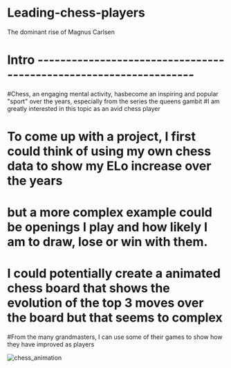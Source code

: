# Leading-chess-players
The dominant rise of Magnus Carlsen 
# Intro  ------------------------------------------------------------------
#Chess, an engaging mental activity, hasbecome an inspiring and popular "sport" over the years, especially from the series the queens gambit
#I am greatly interested in this topic as an avid chess player

# To come up with a project, I first could think of using my own chess data to show my ELo increase over the years
# but a more complex example could be openings I play and how likely I am to draw, lose or win with them. 
# I could potentially create a animated chess board that shows the evolution of the top 3 moves over the board but that seems to complex 

#From the many grandmasters, I can use some of their games to show how they have improved as players 


![chess_animation](https://github.com/Rxbrooks15/Leading-chess-players/assets/112977778/1e91262b-3818-4365-8bbc-37b40eb3807a)
